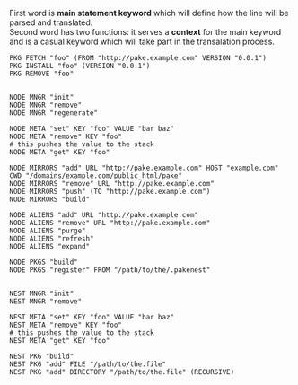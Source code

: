 First word is **main statement keyword** which will define how the line will be parsed and
translated.  
Second word has two functions: it serves a **context** for the main keyword and
is a casual keyword which will take part in the transalation process.


    PKG FETCH "foo" (FROM "http://pake.example.com" VERSION "0.0.1")
    PKG INSTALL "foo" (VERSION "0.0.1")
    PKG REMOVE "foo"


    NODE MNGR "init"
    NODE MNGR "remove"
    NODE MNGR "regenerate"

    NODE META "set" KEY "foo" VALUE "bar baz"
    NODE META "remove" KEY "foo"
    # this pushes the value to the stack
    NODE META "get" KEY "foo"

    NODE MIRRORS "add" URL "http://pake.example.com" HOST "example.com" CWD "/domains/example.com/public_html/pake"
    NODE MIRRORS "remove" URL "http://pake.example.com"
    NODE MIRRORS "push" (TO "http://pake.example.com")
    NODE MIRRORS "build"

    NODE ALIENS "add" URL "http://pake.example.com"
    NODE ALIENS "remove" URL "http://pake.example.com"
    NODE ALIENS "purge"
    NODE ALIENS "refresh"
    NODE ALIENS "expand"

    NODE PKGS "build"
    NODE PKGS "register" FROM "/path/to/the/.pakenest"

    
    NEST MNGR "init"
    NEST MNGR "remove"

    NEST META "set" KEY "foo" VALUE "bar baz"
    NEST META "remove" KEY "foo"
    # this pushes the value to the stack
    NEST META "get" KEY "foo"

    NEST PKG "build"
    NEST PKG "add" FILE "/path/to/the.file"
    NEST PKG "add" DIRECTORY "/path/to/the.file" (RECURSIVE)
